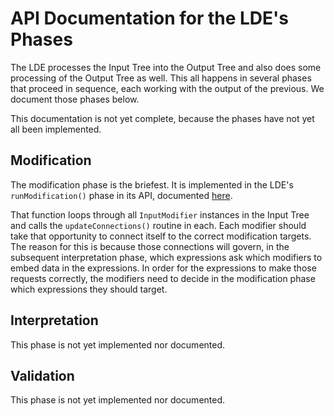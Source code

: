 
# API Documentation for the LDE's Phases

The LDE processes the Input Tree into the Output Tree and also does some
processing of the Output Tree as well.  This all happens in several phases
that proceed in sequence, each working with the output of the previous. We
document those phases below.

This documentation is not yet complete, because the phases have not yet all
been implemented.

## Modification

The modification phase is the briefest.  It is implemented in the LDE's
`runModification()` phase in its API, documented [here](https://github.com/lurchmath/lde/blob/master/src/lde.litcoffee#the-modification-phase).

That function loops through all `InputModifier` instances in the Input Tree
and calls the `updateConnections()` routine in each.  Each modifier should
take that opportunity to connect itself to the correct modification targets.
The reason for this is because those connections will govern, in the
subsequent interpretation phase, which expressions ask which modifiers to
embed data in the expressions.  In order for the expressions to make those
requests correctly, the modifiers need to decide in the modification phase
which expressions they should target.

## Interpretation

This phase is not yet implemented nor documented.

## Validation

This phase is not yet implemented nor documented.

